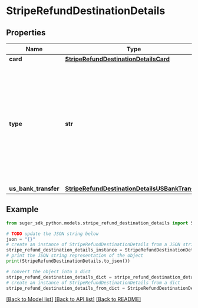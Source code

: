 # StripeRefundDestinationDetails


## Properties

Name | Type | Description | Notes
------------ | ------------- | ------------- | -------------
**card** | [**StripeRefundDestinationDetailsCard**](StripeRefundDestinationDetailsCard.md) |  | [optional] 
**type** | **str** | The type of transaction-specific details of the payment method used in the refund (e.g., &#x60;card&#x60;). An additional hash is included on &#x60;destination_details&#x60; with a name matching this value. It contains information specific to the refund transaction. | [optional] 
**us_bank_transfer** | [**StripeRefundDestinationDetailsUSBankTransfer**](StripeRefundDestinationDetailsUSBankTransfer.md) |  | [optional] 

## Example

```python
from suger_sdk_python.models.stripe_refund_destination_details import StripeRefundDestinationDetails

# TODO update the JSON string below
json = "{}"
# create an instance of StripeRefundDestinationDetails from a JSON string
stripe_refund_destination_details_instance = StripeRefundDestinationDetails.from_json(json)
# print the JSON string representation of the object
print(StripeRefundDestinationDetails.to_json())

# convert the object into a dict
stripe_refund_destination_details_dict = stripe_refund_destination_details_instance.to_dict()
# create an instance of StripeRefundDestinationDetails from a dict
stripe_refund_destination_details_from_dict = StripeRefundDestinationDetails.from_dict(stripe_refund_destination_details_dict)
```
[[Back to Model list]](../README.md#documentation-for-models) [[Back to API list]](../README.md#documentation-for-api-endpoints) [[Back to README]](../README.md)


